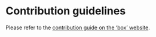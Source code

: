 # Contribution guidelines

Please refer to the [contribution guide on the ‘box’ website](https://klmr.me/box/articles/contributing.html).
